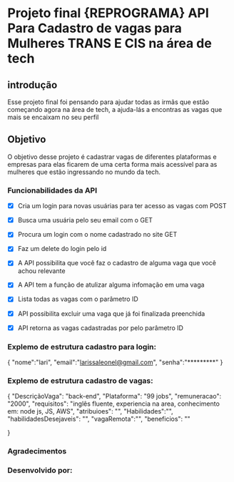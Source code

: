 #  Projeto final {REPROGRAMA} API Para Cadastro de vagas para Mulheres TRANS E CIS na área de tech

## introdução
Esse projeto final  foi pensando para ajudar todas as irmãs que estão começando agora na área de tech, a ajuda-lás a encontras as vagas que mais se encaixam no seu perfil 
## Objetivo
O objetivo desse projeto é cadastrar vagas de diferentes plataformas e empresas para elas ficarem de uma certa forma mais acessível para as mulheres que estão ingressando no mundo da tech.

<table>






### Funcionabilidades da API
-[X] Cria um login para novas usuárias para ter acesso as vagas com POST

-[x] Busca uma usuária pelo seu email com o GET

-[x] Procura um login com o nome cadastrado no site GET

-[X] Faz um delete do login pelo id

-[x] A API possibilita que você faz o cadastro de alguma vaga que você achou relevante

-[x] A API tem a função de atulizar alguma infomação em uma vaga 

-[X] Lista todas as vagas com o parâmetro ID

-[x] API possibilita excluir uma vaga que já foi finalizada preenchida

-[x] API retorna as vagas cadastradas por pelo parâmetro ID

### Explemo de estrutura cadastro para login:
{
    "nome":"lari",
    "email":"larissaleonel@gmail.com",
    "senha":"*********"
}
### Explemo de estrutura cadastro de vagas:
{
  "DescriçãoVaga": "back-end",
  "Plataforma": "99 jobs",
    "remuneracao": "2000",
    "requisitos": "inglês fluente, experiencia na area, conhecimento em: node js, JS, AWS",
    "atribuioes": "",
    "Habilidades":"",
    "habilidadesDesejaveis": "",
    "vagaRemota":"", 
    "beneficios": ""

}

### Agradecimentos





### Desenvolvido por:


